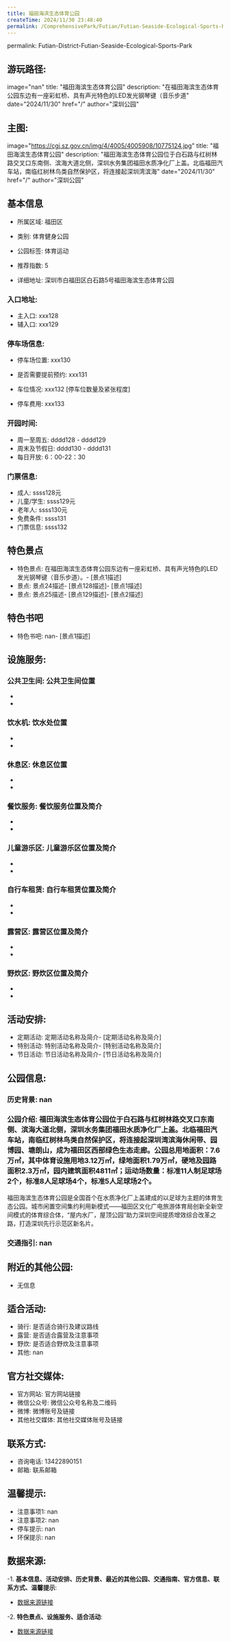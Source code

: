 ```yaml
---
title: 福田海滨生态体育公园
createTime: 2024/11/30 23:48:40
permalink: /ComprehensivePark/Futian/Futian-Seaside-Ecological-Sports-Park/
---
```

permalink: Futian-District-Futian-Seaside-Ecological-Sports-Park
## 游玩路径:
image="nan"
title: "福田海滨生态体育公园"
description: "在福田海滨生态体育公园东边有一座彩虹桥、具有声光特色的LED发光钢琴键（音乐步道"
date="2024/11/30"
href="/"
author="深圳公园"
## 主图:
image="https://cgj.sz.gov.cn/img/4/4005/4005908/10775124.jpg"
title: "福田海滨生态体育公园"
description: "福田海滨生态体育公园位于白石路与红树林路交叉口东南侧、滨海大道北侧，深圳水务集团福田水质净化厂上盖。北临福田汽车站，南临红树林鸟类自然保护区，将连接起深圳湾滨海"
date="2024/11/30"
href="/"
author="深圳公园"
## 基本信息

- 所属区域: 福田区

- 类别: 体育健身公园

- 公园标签: 体育运动

- 推荐指数: 5

- 详细地址: 深圳市白福田区白石路5号福田海滨生态体育公园

### 入口地址:
- 主入口: xxx128
- 辅入口: xxx129
### 停车场信息:
- 停车场位置: xxx130

- 是否需要提前预约: xxx131

- 车位情况: xxx132 [停车位数量及紧张程度]

- 停车费用: xxx133

### 开园时间:
- 周一至周五: dddd128 - dddd129
- 周末及节假日: dddd130 - dddd131
- 每日开放: 6：00-22：30

### 门票信息:
- 成人: ssss128元
- 儿童/学生: ssss129元
- 老年人: ssss130元
- 免费条件: ssss131
- 门票信息: ssss132
## 特色景点
- 特色景点: 在福田海滨生态体育公园东边有一座彩虹桥、具有声光特色的LED发光钢琴键（音乐步道）。- [景点1描述]
- 景点: 景点24描述- [景点128描述]- [景点1描述]
- 景点: 景点25描述- [景点129描述]- [景点2描述]
## 特色书吧
- 特色书吧: nan- [景点1描述]
## 设施服务:
### 公共卫生间: 公共卫生间位置
- 
- 
### 饮水机: 饮水处位置
- 
- 
### 休息区: 休息区位置
- 
- 
### 餐饮服务: 餐饮服务位置及简介
- 
- 
### 儿童游乐区: 儿童游乐区位置及简介
- 
- 
### 自行车租赁: 自行车租赁位置及简介
- 
- 
### 露营区: 露营区位置及简介
- 
- 
### 野炊区: 野炊区位置及简介

- 
- 
## 活动安排:
- 定期活动: 定期活动名称及简介- [定期活动名称及简介]
- 特别活动: 特别活动名称及简介- [特别活动名称及简介]
- 节日活动: 节日活动名称及简介- [节日活动名称及简介]
## 公园信息:
### 历史背景: nan
### 公园介绍: 福田海滨生态体育公园位于白石路与红树林路交叉口东南侧、滨海大道北侧，深圳水务集团福田水质净化厂上盖。北临福田汽车站，南临红树林鸟类自然保护区，将连接起深圳湾滨海休闲带、园博园、塘朗山，成为福田区西部绿色生态走廊。公园总用地面积：7.6万㎡，其中体育设施用地3.12万㎡，绿地面积1.79万㎡，硬地及园路面积2.3万㎡，园内建筑面积4811㎡；运动场数量：标准11人制足球场2个，标准8人足球场4个，标准5人足球场2个。
福田海滨生态体育公园是全国首个在水质净化厂上盖建成的以足球为主题的体育生态公园。城市闲置空间集约利用新模式——福田区文化广电旅游体育局创新全新空间模式的体育综合体，“屋内水厂，屋顶公园”助力深圳空间提质增效综合改革之路，打造深圳先行示范区新名片。
### 交通指引: nan

## 附近的其他公园:
- 无信息

## 适合活动:
- 骑行: 是否适合骑行及建议路线
- 露营: 是否适合露营及注意事项
- 野炊: 是否适合野炊及注意事项
- 其他: nan

## 官方社交媒体:
- 官方网站: 官方网站链接
- 微信公众号: 微信公众号名称及二维码
- 微博: 微博账号及链接
- 其他社交媒体: 其他社交媒体账号及链接

## 联系方式:
- 咨询电话: 13422890151
- 邮箱: 联系邮箱

## 温馨提示:
- 注意事项1: nan
- 注意事项2: nan
- 停车提示: nan
- 环保提示: nan

## 数据来源:
-1. **基本信息、活动安排、历史背景、最近的其他公园、交通指南、官方信息、联系方式、温馨提示**:
- [数据来源链接](https://cgj.sz.gov.cn/xsmh/gysz/csgy/content/post_10775124.html)

-2. **特色景点、设施服务、适合活动**:
- [数据来源链接](https://cgj.sz.gov.cn/xsmh/gysz/csgy/content/post_10775124.html)

